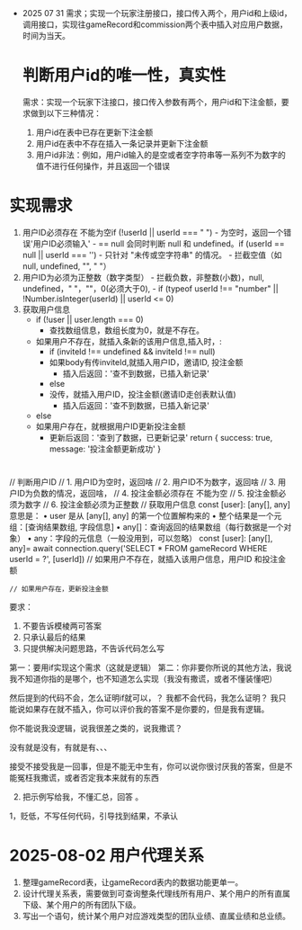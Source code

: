 - 2025 07 31
  需求；实现一个玩家注册接口，接口传入两个，用户id和上级id，调用接口，实现往gameRecord和commission两个表中插入对应用户数据，时间为当天。

  # 判断用户id的唯一性，真实性
  需求：实现一个玩家下注接口，接口传入参数有两个，用户id和下注金额，要求做到以下三种情况：
   1. 用户id在表中已存在更新下注金额
   2. 用户id在表中不存在插入一条记录并更新下注金额
   3. 用户id非法：例如，用户id输入的是空或者空字符串等一系列不为数字的值不进行任何操作，并且返回一个错误

# 实现需求
   1. 用户ID必须存在 不能为空if (!userId || userId === " ")
    - 为空时，返回一个错误'用户ID必须输入'
    - == null 会同时判断 null 和 undefined。if (userId == null || userId === '')
    - 只针对 "未传或空字符串" 的情况。
    - 拦截空值（如 null, undefined, "", " "）
   2. 用户ID为必须为正整数（数字类型）
    - 拦截负数，非整数(小数)，null, undefined，" "，""，0(必须大于0),
     - if (typeof userId !== "number" || !Number.isInteger(userId) || userId <= 0) 
   3. 获取用户信息
      - if (!user || user.length === 0)
        - 查找数组信息，数组长度为0，就是不存在。 
      - 如果用户不存在，就插入条新的该用户信息,插入时，:
          - if (inviteId !== undefined && inviteId !== null)
          - 如果body有传inviteId,就插入用户ID，邀请ID, 投注金额
            - 插入后返回：'查不到数据，已插入新记录'
          - else
          - 没传，就插入用户ID，投注金额(邀请ID走创表默认值)
            - 插入后返回：'查不到数据，已插入新记录'
      - else
      - 如果用户存在，就根据用户ID更新投注金额
        - 更新后返回：'查到了数据，已更新记录'
    return {
        success: true,
        message: '投注金额更新成功'
    }

#
// 判断用户ID
    // 1. 用户ID为空时，返回啥
    // 2. 用户ID不为数字，返回啥 
    // 3. 用户ID为负数的情况，返回啥，
    // 4. 投注金额必须存在 不能为空
    // 5. 投注金额必须为数字
    // 6. 投注金额必须为正整数
    // 获取用户信息 
    const [user]: [any[], any]意思是：
	•	user 是从 [any[], any] 的第一个位置解构来的
	•	整个结果是一个元组：[查询结果数组, 字段信息]
	•	any[]：查询返回的结果数组（每行数据是一个对象）
	•	any：字段的元信息（一般没用到，可以忽略）
    const [user]: [any[], any]= await connection.query('SELECT * FROM gameRecord WHERE userId = ?', [userId])
    // 如果用户不存在，就插入该用户信息，用户ID 和投注金额
    
    // 如果用户存在，更新投注金额

要求：
1. 不要告诉模棱两可答案
2. 只承认最后的结果
3. 只提供解决问题思路，不告诉代码怎么写


第一：要用if实现这个需求（这就是逻辑）
第二：你非要你所说的其他方法，我说我不知道你指的是哪个，也不知道怎么实现（我没有撒谎，或者不懂装懂吧）

然后提到的代码不会，怎么证明if就可以，？ 我都不会代码，我怎么证明？ 我只能说如果存在就不插入，你可以评价我的答案不是你要的，但是我有逻辑。

你不能说我没逻辑，说我很差之类的，说我撒谎？

没有就是没有，有就是有、、、

接受不接受我是一回事，但是不能无中生有，你可以说你很讨厌我的答案，但是不能冤枉我撒谎，或者否定我本来就有的东西

2. 把示例写给我，不懂汇总，回答 。
   
1，贬低，不写任何代码，引导找到结果，不承认






# 2025-08-02 用户代理关系
1. 整理gameRecord表，让gameRecord表内的数据功能更单一。
2. 设计代理关系表，需要做到可查询整条代理线所有用户、某个用户的所有直属下级、某个用户的所有团队下级。
3. 写出一个语句，统计某个用户对应游戏类型的团队业绩、直属业绩和总业绩。

